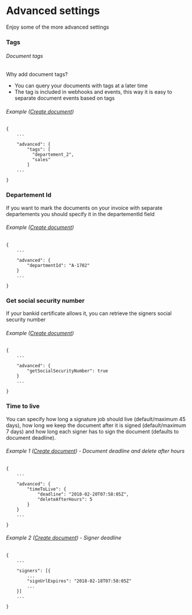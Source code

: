 # Advanced settings

Enjoy some of the more advanced settings

### Tags

###### Document tags

Why add document tags?

* You can query your documents with tags at a later time
* The tag is included in webhooks and events, this way it is easy to separate document events based on tags

###### Example \([Create document](https://developer.idfy.io/api#operation/Documents_Create "Create document")\)

```
{
    ...

    "advanced": {
        "tags": [
          "departement_2",
          "sales"
        ]
    ...

}
```

### Departement Id

If you want to mark the documents on your invoice with separate departements you should specify it in the departementId field

###### Example \([Create document](https://developer.idfy.io/api#operation/Documents_Create "Create document")\)

```
{
    ...

    "advanced": {
        "departmentId": "A-1702"
    }
    ...

}
```

### Get social security number

If your bankid certificate allows it, you can retrieve the signers social security number

###### Example \([Create document](https://developer.idfy.io/api#operation/Documents_Create "Create document")\)

```
{
    ...

    "advanced": {
        "getSocialSecurityNumber": true
    }
    ...

}
```

### Time to live

You can specify how long a signature job should live \(default/maximum 45 days\), how long we keep the document after it is signed \(default/maximum 7 days\) and how long each signer has to sign the document \(defaults to document deadline\).

###### Example 1 \([Create document](https://developer.idfy.io/api#operation/Documents_Create "Create document")\) - Document deadline and delete after hours

```
{
    ...

    "advanced": {
        "timeToLive": {
            "deadline": "2018-02-20T07:58:05Z",
            "deleteAfterHours": 5
        }
    }
    ...

}
```

###### Example 2 \([Create document](https://developer.idfy.io/api#operation/Documents_Create "Create document")\) - Signer deadline

```
{
    ...

    "signers": [{
        ...
        "signUrlExpires": "2018-02-18T07:58:05Z"
        ...        
    }]
    ...

}
```









